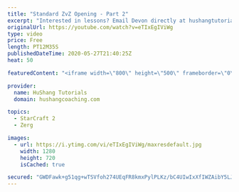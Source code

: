 ```yaml
---
title: "Standard ZvZ Opening - Part 2"
excerpt: "Interested in lessons? Email Devon directly at hushangtutorials@outlook.com ------------------------------------------------------------------------------------------------------- Want to support HuShang Tutorials directly? Patreon is a website where you can contribute a monthly donation that will help"
originalUrl: https://youtube.com/watch?v=eTIxEgIViWg
type: video
price: Free
length: PT12M35S
publishedDateTime: 2020-05-27T21:40:25Z
heat: 50

featuredContent: "<iframe width=\"800\" height=\"500\" frameborder=\"0\" src=\"https://www.youtube.com/embed/eTIxEgIViWg\" allow=\"accelerometer; autoplay; encrypted-media; gyroscope; picture-in-picture\" allowfullscreen></iframe>"

provider:
  name: HuShang Tutorials
  domain: hushangcoaching.com

topics:
  - StarCraft 2
  - Zerg

images:
  - url: https://i.ytimg.com/vi/eTIxEgIViWg/maxresdefault.jpg
    width: 1280
    height: 720
    isCached: true

secured: "GWDFawk+g51qg+wTSVfoh274UEqFR8kmxPylPLKz/bC4UIwIxXfIWZAibY5LJuLvrwFvFPuRvqEfIAsKY4Yz/QaGI12GGVuPtvQKp7/9NDC13A9jsCChHC7yxf58YHbY0UNKStGkd/+R2APwDTv92/mYBtT1z9bqT7tzJGkLTZJPw0V2+Pl6Aa1vhOwK0ECxVtqLFQW+gU5KzM1m2YtKU2pbm9pMfJ33F0mPi4W2DipBi6R9n6Bf0hAjYn+mcXqbxKUn+7BTyvjalhIVGgQANe53yD+amEMvOTde8ueVeosBwEgUz8dJ+XuTiCiSvyYhKZ0/rBRjgNqRDJj5PLbK1ilDS8S7mTCBnxGvFlM+4B0E0KFZaQ5Y8O1cqUfpPQzeJ6/H+YVvbQhiwYlfTW+RY4dNdKdXY+Ssvtemp7HcKEo=;t+jyHUdKTGKIQ1tsTWiKpw=="
---
```


